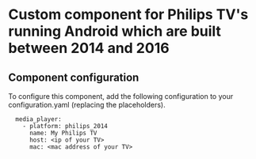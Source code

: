 # Custom component for Philips TV's running Android which are built between 2014 and 2016

## Component configuration

To configure this component, add the following configuration to your configuration.yaml (replacing the placeholders).

```
  media_player:
    - platform: philips_2014
      name: My Philips TV
      host: <ip of your TV>
      mac: <mac address of your TV>
```
